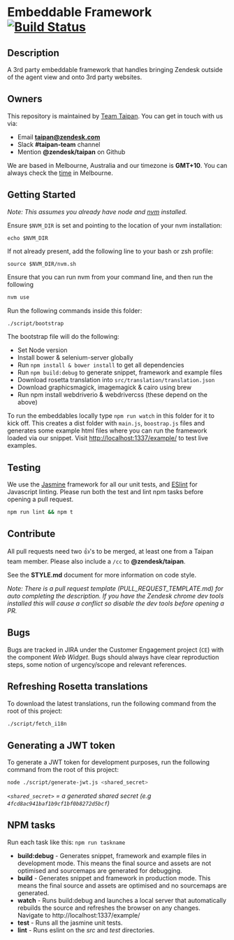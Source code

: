 # Embeddable Framework [![Build Status](https://magnum.travis-ci.com/zendesk/embeddable_framework.svg?token=eFe58axP7zq8qUuk6pMA&branch=master)](https://magnum.travis-ci.com/zendesk/embeddable_framework)

## Description
A 3rd party embeddable framework that handles bringing Zendesk outside of the agent view and onto 3rd party websites.

## Owners
This repository is maintained by [Team Taipan](https://zendesk.atlassian.net/wiki/pages/viewpage.action?pageId=86114732). You can get in touch with us via:
* Email **taipan@zendesk.com**
* Slack **#taipan-team** channel
* Mention **@zendesk/taipan** on Github

We are based in Melbourne, Australia and our timezone is **GMT+10**. You can always check the [time](http://time.is/Melbourne) in Melbourne.

## Getting Started
*Note: This assumes you already have node and [nvm](https://github.com/creationix/nvm) installed.*

Ensure `$NVM_DIR` is set and pointing to the location of your nvm installation:
```
echo $NVM_DIR
```

If not already present, add the following line to your bash or zsh profile:
```
source $NVM_DIR/nvm.sh
```

Ensure that you can run nvm from your command line, and then run the following

```bash
nvm use
```

Run the following commands inside this folder:

```bash
./script/bootstrap
```

The bootstrap file will do the following:

* Set Node version
* Install bower & selenium-server globally
* Run `npm install & bower install` to get all dependencies
* Run `npm build:debug` to generate snippet, framework and example files
* Download rosetta translation into `src/translation/translation.json`
* Download graphicsmagick, imagemagick & cairo using brew
* Run npm install webdriverio & webdrivercss (these depend on the above)

To run the embeddables locally type `npm run watch` in this folder for it to kick off. This creates a dist folder with `main.js`, `boostrap.js` files and generates some example html files where you can run the framework loaded via our snippet. Visit [http://localhost:1337/example/](http://localhost:1337/example/) to test live examples.

## Testing
We use the [Jasmine](http://jasmine.github.io/) framework for all our unit tests, and [ESlint](http://eslint.org/) for Javascript linting. Please run both the test and lint npm tasks before opening a pull request.

```bash
npm run lint && npm t
```

## Contribute
All pull requests need two :+1:'s to be merged, at least one from a Taipan team member. Please also include a `/cc` to **@zendesk/taipan**.

See the **STYLE.md** document for more information on code style.

*Note: There is a pull request template (PULL_REQUEST_TEMPLATE.md) for auto completing the description. If you have the Zendesk chrome dev tools installed this will cause a conflict so disable the dev tools before opening a PR.*

## Bugs
Bugs are tracked in JIRA under the Customer Engagement project (`CE`) with the component *Web Widget*. Bugs should always have clear reproduction steps, some notion of urgency/scope and relevant references.

## Refreshing Rosetta translations

To download the latest translations, run the following command from the root of this project:

```bash
./script/fetch_i18n
```

## Generating a JWT token

To generate a JWT token for development purposes, run the following command from the root of this project:

```bash
node ./script/generate-jwt.js <shared_secret>
```

*`<shared_secret>` = a generated shared secret (e.g `4fcd8ac941baf1b9cf1bf0b8272d5bcf`)*

## NPM tasks

Run each task like this: ```npm run taskname```

* **build:debug** - Generates snippet, framework and example files in development mode. This means the final source and assets are not optimised and sourcemaps are generated for debugging.
* **build** - Generates snippet and framework in production mode. This means the final source and assets are optimised and no sourcemaps are generated.
* **watch** - Runs build:debug and launches a local server that automatically rebuilds the source and refreshes the browser on any changes. Navigate to http://localhost:1337/example/
* **test** - Runs all the jasmine unit tests.
* **lint** - Runs eslint on the *src* and *test* directories.
